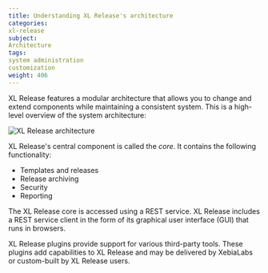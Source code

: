 ```yaml
---
title: Understanding XL Release's architecture
categories:
xl-release
subject:
Architecture
tags:
system administration
customization
weight: 406
---
```


XL Release features a modular architecture that allows you to change and extend components while maintaining a consistent system. This is a high-level overview of the system architecture:

![XL Release architecture](../images/xl-release-architecture.png)

XL Release's central component is called the *core*. It contains the following functionality:

* Templates and releases
* Release archiving
* Security
* Reporting

The XL Release core is accessed using a REST service. XL Release includes a REST service client in the form of its graphical user interface (GUI) that runs in browsers.

XL Release plugins provide support for various third-party tools. These plugins add capabilities to XL Release and may be delivered by XebiaLabs or custom-built by XL Release users.
